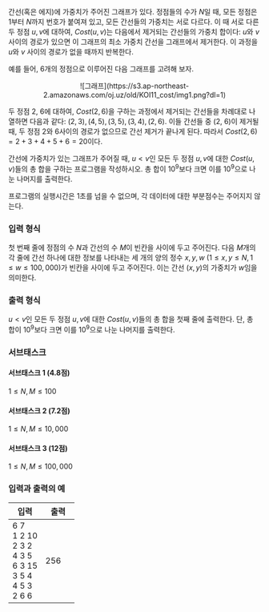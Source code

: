 간선(혹은 에지)에 가중치가 주어진 그래프가 있다. 정점들의 수가 $N$일 때, 모든 정점은 1부터 $N$까지 번호가 붙여져 있고, 모든 간선들의 가중치는 서로 다르다. 이 때 서로 다른 두 정점 $u,v$에 대하여, $Cost(u,v)$는 다음에서 제거되는 간선들의 가중치 합이다: $u$와 $v$ 사이의 경로가 있으면 이 그래프의 최소 가중치 간선을 그래프에서 제거한다. 이 과정을 $u$와 $v$ 사이의 경로가 없을 때까지 반복한다.

예를 들어, 6개의 정점으로 이루어진 다음 그래프를 고려해 보자.

<center>![그래프](https://s3.ap-northeast-2.amazonaws.com/oj.uz/old/KOI11_cost/img1.png?dl=1)</center>

두 정점 2, 6에 대하여, $Cost(2,6)$을 구하는 과정에서 제거되는 간선들을 차례대로 나열하면 다음과 같다: $(2, 3), (4, 5), (3, 5), (3, 4), (2, 6)$. 이들 간선들 중 (2, 6)이 제거될 때, 두 정점 2와 6사이의 경로가 없으므로 간선 제거가 끝나게 된다. 따라서 $Cost(2,6) = 2 + 3 + 4 + 5 + 6 = 20$이다.

간선에 가중치가 있는 그래프가 주어질 때, $u < v$인 모든 두 정점 $u, v$에 대한 $Cost(u, v)$들의 총 합을 구하는 프로그램을 작성하시오. 총 합이 $10^{9}$보다 크면 이를 $10^{9}$으로 나눈 나머지를 출력한다.

프로그램의 실행시간은 1초를 넘을 수 없으며, 각 데이터에 대한 부분점수는 주어지지 않는다.

### 입력 형식

첫 번째 줄에 정점의 수 $N$과 간선의 수 $M$이 빈칸을 사이에 두고 주어진다. 다음 $M$개의 각 줄에 간선 하나에 대한 정보를 나타내는 세 개의 양의 정수 $x, y, w$ ($1 \le x, y \le N, 1 \le w \le 100,000$)가 빈칸을 사이에 두고 주어진다. 이는 간선 $(x,y)$의 가중치가 $w$임을 의미한다.

### 출력 형식

$u < v$인 모든 두 정점 $u, v$에 대한 $Cost(u, v)$들의 총 합을 첫째 줄에 출력한다. 단, 총 합이 $10^9$보다 크면 이를 $10^9$으로 나눈 나머지를 출력한다.

### 서브태스크

#### 서브태스크 1 (4.8점)

$1 \le N, M \le 100$

#### 서브태스크 2 (7.2점)

$1 \le N, M \le 10,000$

#### 서브태스크 3 (12점)

$1 \le N, M \le 100,000$

### 입력과 출력의 예

<table class='table table-bordered table-condensed'>
 <thead>
  <tr>
   <th style="width: 50%;">입력</th>
   <th style="width: 50%;">출력</th>
  </tr>
 </thead>
 <tbody class='code-font'>
  <tr>
   <td>6 7<br/>
1 2 10<br/>
2 3 2<br/>
4 3 5<br/>
6 3 15<br/>
3 5 4<br/>
4 5 3<br/>
2 6 6</td>
   <td>256</td>
  </tr>
 </tbody>
</table>
